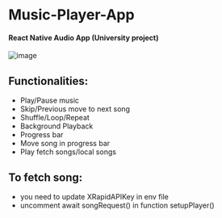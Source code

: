 # Music-Player-App

#### React Native Audio App (University project)


![image](https://user-images.githubusercontent.com/50525581/226191152-7a91149c-6961-4d3f-97e9-e528b398d5b7.png)

## Functionalities:
- Play/Pause music
- Skip/Previous move to next song 
- Shuffle/Loop/Repeat
- Background Playback
- Progress bar
- Move song in progress bar
- Play fetch songs/local songs


## To fetch song:
- you need to update XRapidAPIKey in env file 
- uncomment await songRequest() in function setupPlayer() 
